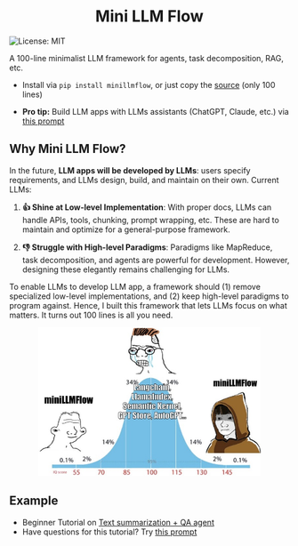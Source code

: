 <h1 align="center">Mini LLM Flow</h1>

![License: MIT](https://img.shields.io/badge/License-MIT-yellow.svg)

A 100-line minimalist LLM framework for agents, task decomposition, RAG, etc.

- Install via  ```pip install minillmflow```, or just copy the [source](minillmflow/__init__.py) (only 100 lines)

- **Pro tip:** Build LLM apps with LLMs assistants (ChatGPT, Claude, etc.) via [this prompt](assets/prompt)

## Why Mini LLM Flow?

In the future, **LLM apps will be developed by LLMs**: users specify requirements, and LLMs design, build, and maintain on their own. Current LLMs:

1. **👍 Shine at Low-level Implementation**: 
With proper docs, LLMs can handle APIs, tools, chunking, prompt wrapping, etc. 
These are hard to maintain and optimize for a general-purpose framework.

2. **👎 Struggle with High-level Paradigms**:
Paradigms like MapReduce, task decomposition, and agents are powerful for development.
However, designing these elegantly remains challenging for LLMs.

To enable LLMs to develop LLM app, a framework should
(1) remove specialized low-level implementations, and
(2) keep high-level paradigms to program against.
Hence, I built this framework that lets LLMs focus on what matters. It turns out 100 lines is all you need.


<div align="center">
  <img src="./assets/minillmflow.jpg" width="400"/>
</div>

## Example

- Beginner Tutorial on [Text summarization + QA agent](https://colab.research.google.com/github/zachary62/miniLLMFlow/blob/main/cookbook/demo.ipynb)
- Have questions for this tutorial? Try [this prompt](https://chatgpt.com/share/676f16d2-7064-8000-b9d7-f6874346a6b5)
